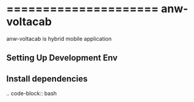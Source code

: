 
=====================
anw-voltacab
=====================

anw-voltacab is hybrid mobile application

Setting Up Development Env
--------------------------------



Install dependencies
--------------------

.. code-block:: bash



